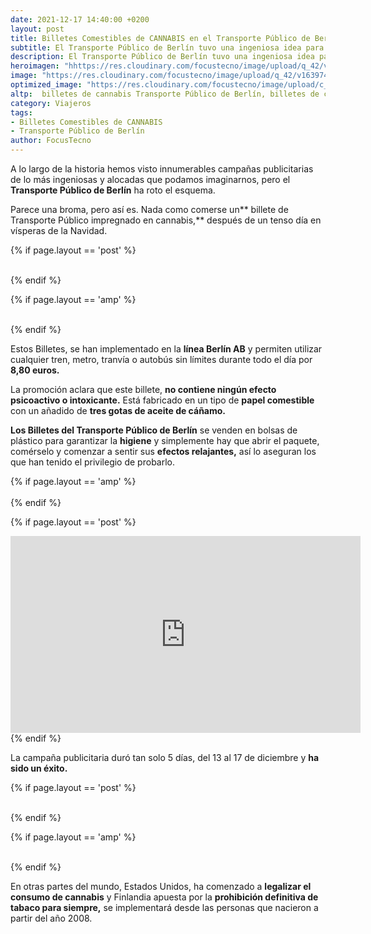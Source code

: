 ```yaml
---
date: 2021-12-17 14:40:00 +0200
layout: post
title: Billetes Comestibles de CANNABIS en el Transporte Público de Berlín para Relajarse Navidad
subtitle: El Transporte Público de Berlín tuvo una ingeniosa idea para que las vueltas a casa después de una larga jornada laboral, sean más relajadas con un poco de cannabis
description: El Transporte Público de Berlín tuvo una ingeniosa idea para que las vueltas a casa después de una larga jornada laboral, sean más relajadas con un poco de cannabis
heroimagen: "hhttps://res.cloudinary.com/focustecno/image/upload/q_42/v1639744920/billetes-comestibles-de-cannabis-en-el-tranporte-publico-de-berlin-para-relajarse-navidad_kiwhen.jpg"
image: "https://res.cloudinary.com/focustecno/image/upload/q_42/v1639744920/billetes-comestibles-de-cannabis-en-el-tranporte-publico-de-berlin-para-relajarse-navidad_kiwhen.jpg"
optimized_image: "https://res.cloudinary.com/focustecno/image/upload/c_scale,q_42,w_445/v1639744920/billetes-comestibles-de-cannabis-en-el-tranporte-publico-de-berlin-para-relajarse-navidad_kiwhen.jpg"
altp:  billetes de cannabis Transporte Público de Berlín, billetes de cannabis transporte publico de berlin, billetes de cannabis transporte público en berlín 2021, billetes de cannabis transporte publico berlin precios, billetes de cannabis transporte público berlin horario, billetes de cannabis cuanto cuesta el transporte público de berlin, billetes de cannabis transporte publico en berlin, billetes de cannabis transporte publico en berlin precios, billetes de cannabis transporte público en berlin horarios, billetes de marihuana Transporte Público de Berlín, billetes de marihuana transporte publico de berlin, billetes de marihuana transporte público en berlín 2021, billetes de marihuana transporte publico berlin precios, billetes de marihuana transporte público berlin horario, billetes de marihuana cuanto cuesta el transporte público de berlin, billetes de marihuana transporte publico en berlin, billetes de marihuana transporte publico en berlin precios, billetes de marihuana transporte público en berlin horarios, billetes de comestibles de cannabis Transporte Público de Berlín, billetes de comestibles de cannabis transporte publico de berlin, billetes de comestibles de cannabis transporte público en berlín 2021, billetes de comestibles de cannabis transporte publico berlin precios, billetes de comestibles de cannabis transporte público berlin horario, billetes de comestibles de cannabis cuanto cuesta el transporte público de berlin, billetes de comestibles de cannabis transporte publico en berlin, billetes de comestibles de cannabis transporte publico en berlin precios, billetes de comestibles de cannabis transporte público en berlin horarios
category: Viajeros
tags:
- Billetes Comestibles de CANNABIS
- Transporte Público de Berlín
author: FocusTecno
---
```


A lo largo de la historia hemos visto innumerables campañas publicitarias de lo más ingeniosas y alocadas que podamos imaginarnos, pero el **Transporte Público de Berlín** ha roto el esquema.

Parece una broma, pero así es. Nada como comerse un** billete de Transporte Público impregnado en cannabis,** después de un tenso día en vísperas de la Navidad. 

{% if page.layout == 'post' %}
<br/>
<ins class="adsbygoogle"
     style="display:block"
     data-ad-client="ca-pub-4858467408884489"
     data-ad-slot="4415831152"
     data-ad-format="auto"
     data-full-width-responsive="true"></ins>
<script>
     (adsbygoogle = window.adsbygoogle || []).push({});
</script>
<br/>
{% endif %}

{% if page.layout == 'amp' %}
<br/>
<amp-ad width="100vw" height="320"
     type="adsense"
     data-ad-client="ca-pub-4858467408884489"
     data-ad-slot="4415831152"
     data-auto-format="rspv"
     data-full-width="">
  <div overflow=""></div>
</amp-ad>
<br/>
{% endif %}


Estos Billetes, se han implementado en la **línea Berlín AB** y permiten utilizar cualquier tren, metro, tranvía o autobús sin límites durante todo el día por **8,80 euros.**

La promoción aclara que este billete, **no contiene ningún efecto psicoactivo o intoxicante.** Está fabricado en un tipo de **papel comestible** con un añadido de **tres gotas de aceite de cáñamo.**

**Los Billetes del Transporte Público de Berlín** se venden en bolsas de plástico para garantizar la **higiene** y simplemente hay que abrir el paquete, comérselo y comenzar a sentir sus **efectos relajantes,** así lo aseguran los que han tenido el privilegio de probarlo. 

{% if page.layout == 'amp' %}
<br/>
<amp-youtube
	width="480"
	height="270"
	layout="responsive"
	data-videoid="3a7A1w1C2TE">
</amp-youtube>
<br/>
{% endif %}

{% if page.layout == 'post' %}
<br/>
<iframe width="560" height="315" src="https://www.youtube.com/embed/tFL7VVCPdnk" title="YouTube video player" frameborder="0" allow="accelerometer; autoplay; clipboard-write; encrypted-media; gyroscope; picture-in-picture" allowfullscreen></iframe>
<br/>
{% endif %}

La campaña publicitaria duró tan solo 5 días, del 13 al 17 de diciembre y **ha sido un éxito.**

{% if page.layout == 'post' %}
<br/>
<ins class="adsbygoogle"
     style="display:block"
     data-ad-client="ca-pub-4858467408884489"
     data-ad-slot="2382378960"
     data-ad-format="auto"
     data-full-width-responsive="true"></ins>
<script>
     (adsbygoogle = window.adsbygoogle || []).push({});
</script>
<br/>
{% endif %}

{% if page.layout == 'amp' %}
<br/>
<amp-ad width="100vw" height="320"
     type="adsense"
     data-ad-client="ca-pub-4858467408884489"
     data-ad-slot="2382378960"
     data-auto-format="rspv"
     data-full-width="">
  <div overflow=""></div>
</amp-ad>
<br/>
{% endif %}

En otras partes del mundo, Estados Unidos, ha comenzado a **legalizar el consumo de cannabis** y Finlandia apuesta por la **prohibición definitiva de tabaco para siempre,** se implementará desde las personas que nacieron a partir del año 2008. 
